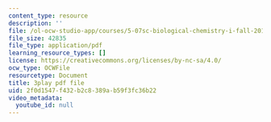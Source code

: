 ```yaml
---
content_type: resource
description: ''
file: /ol-ocw-studio-app/courses/5-07sc-biological-chemistry-i-fall-2013/2f0d1547f432b2c8389ab59f3fc36b22_gbOyppJ9OK4.pdf
file_size: 42835
file_type: application/pdf
learning_resource_types: []
license: https://creativecommons.org/licenses/by-nc-sa/4.0/
ocw_type: OCWFile
resourcetype: Document
title: 3play pdf file
uid: 2f0d1547-f432-b2c8-389a-b59f3fc36b22
video_metadata:
  youtube_id: null
---
```

